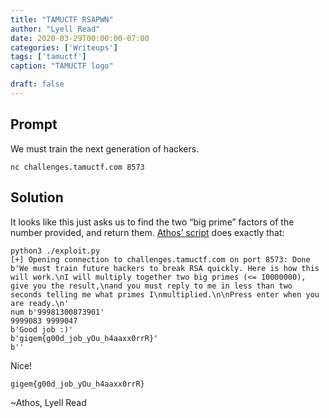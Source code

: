 ```yaml
---
title: "TAMUCTF RSAPWN"
author: "Lyell Read"
date: 2020-03-29T00:00:00-07:00
categories: ['Writeups']
tags: ['tamuctf']
caption: "TAMUCTF logo"

draft: false
---
```


## Prompt

We must train the next generation of hackers.

`nc challenges.tamuctf.com 8573`

## Solution

It looks like this just asks us to find the two “big prime” factors of the number provided, and return them. [Athos’ script](https://github.com/lyellread/ctf-writeups/blob/master/2020-tamuctf/rsapwn/exploit.py) does exactly that:

```
python3 ./exploit.py 
[+] Opening connection to challenges.tamuctf.com on port 8573: Done
b'We must train future hackers to break RSA quickly. Here is how this will work.\nI will multiply together two big primes (<= 10000000), give you the result,\nand you must reply to me in less than two seconds telling me what primes I\nmultiplied.\n\nPress enter when you are ready.\n'
num b'99981300873901'
9999083 9999047
b'Good job :)'
b'gigem{g00d_job_yOu_h4aaxx0rrR}'
b''
```

Nice!

```
gigem{g00d_job_yOu_h4aaxx0rrR}
```

~Athos, Lyell Read
